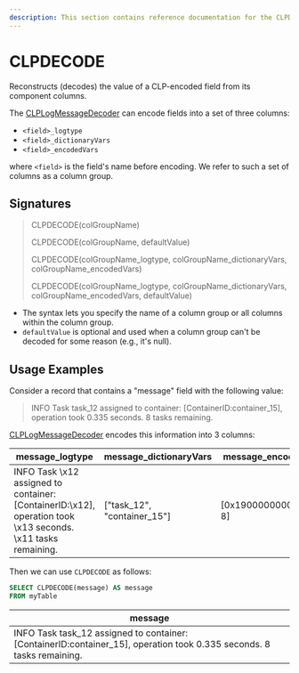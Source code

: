 ```yaml
---
description: This section contains reference documentation for the CLPDECODE function.
---
```


# CLPDECODE

Reconstructs (decodes) the value of a CLP-encoded field from its component columns.

The [CLPLogMessageDecoder](../../basics/data-import/clp.md) can encode fields into a set of three columns:

* `<field>_logtype`
* `<field>_dictionaryVars`
* `<field>_encodedVars`

where `<field>` is the field's name before encoding. We refer to such a set of columns as a column group.

## Signatures

> CLPDECODE(colGroupName)
> 
> CLPDECODE(colGroupName, defaultValue)
> 
> CLPDECODE(colGroupName_logtype, colGroupName_dictionaryVars, colGroupName_encodedVars)
> 
> CLPDECODE(colGroupName_logtype, colGroupName_dictionaryVars, colGroupName_encodedVars, defaultValue)

* The syntax lets you specify the name of a column group or all columns within the column group. 
* `defaultValue` is optional and used when a column group can't be decoded for some reason (e.g., it's null).

## Usage Examples

Consider a record that contains a "message" field with the following value:

> INFO Task task_12 assigned to container: [ContainerID:container_15], operation took 0.335 seconds. 8 tasks remaining.

[CLPLogMessageDecoder](../../basics/data-import/clp.md) encodes this information into 3 columns:

| message_logtype                                                                                              | message_dictionaryVars      | message_encodedVars     |
|--------------------------------------------------------------------------------------------------------------|-----------------------------|-------------------------|
| INFO Task \x12 assigned to container: [ContainerID:\x12], operation took \x13 seconds. \x11 tasks remaining. | ["task_12", "container_15"] | [0x190000000000014f, 8] |

Then we can use `CLPDECODE` as follows:

```sql
SELECT CLPDECODE(message) AS message
FROM myTable
```

| message                                                                                                               |
|-----------------------------------------------------------------------------------------------------------------------|
| INFO Task task_12 assigned to container: [ContainerID:container_15], operation took 0.335 seconds. 8 tasks remaining. |
